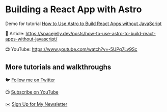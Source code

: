 # Building a React App with Astro

Demo for tutorial [How to Use Astro to Build React Apps without JavaScript](https://www.youtube.com/watch?v=-5UPq7Lv9Sc)

📝 Article: https://spacejelly.dev/posts/how-to-use-astro-to-build-react-apps-without-javascript/

📺 YouTube: https://www.youtube.com/watch?v=-5UPq7Lv9Sc

## More tutorials and walkthroughs

🐦 [Follow me on Twitter](https://twitter.com/colbyfayock)

📺 [Subscribe on YouTube](https://www.youtube.com/colbyfayock)

✉️ [Sign Up for My Newsletter](https://colbyfayock.com/newsletter)
